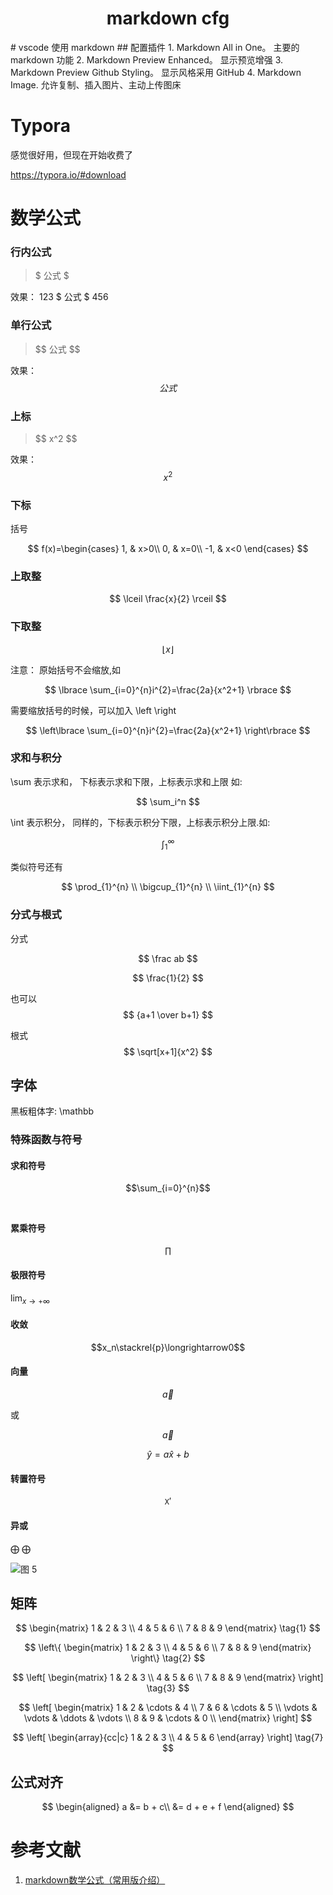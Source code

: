 <h1><center> markdown cfg</center></h1>
# vscode 使用 markdown
## 配置插件
1. Markdown All in One。 主要的 markdown 功能
2. Markdown Preview Enhanced。 显示预览增强
3. Markdown Preview Github Styling。 显示风格采用 GitHub
4. Markdown Image. 允许复制、插入图片、主动上传图床

# Typora

感觉很好用，但现在开始收费了

https://typora.io/#download

# 数学公式
### 行内公式

> \$ 公式 \$

效果：
123 $ 公式 $ 456

### 单行公式
> \$\$ 公式 \$\$

效果：
$$ 公式 $$

### 上标

> \$\$ x\^2 \$\$

效果：
$$ x^2 $$

### 下标

括号


$$
f(x)=\begin{cases} 
		1, & x>0\\ 
		0, & x=0\\
		-1, & x<0
\end{cases}
$$

### 上取整
$$ \lceil \frac{x}{2} \rceil $$

### 下取整
$$ \lfloor x \rfloor $$

注意： 原始括号不会缩放,如

$$
    \lbrace  \sum_{i=0}^{n}i^{2}=\frac{2a}{x^2+1}   \rbrace
$$

需要缩放括号的时候，可以加入 \left \right

$$  
\left\lbrace 
\sum_{i=0}^{n}i^{2}=\frac{2a}{x^2+1}                            
\right\rbrace 
$$

### 求和与积分
\sum 表示求和， 下标表示求和下限，上标表示求和上限 如:

$$
\sum_i^n
$$

\int 表示积分， 同样的，下标表示积分下限，上标表示积分上限.如:

$$ \int_{1}^{\infty} $$

类似符号还有

$$
\prod_{1}^{n} \\
\bigcup_{1}^{n} \\
\iint_{1}^{n}
$$

### 分式与根式
分式

$$
\frac ab
$$

$$
\frac{1}{2}
$$

也可以
$$
{a+1 \over b+1}
$$

根式
$$
\sqrt[x+1]{x^2}
$$

## 字体
黑板粗体字: \mathbb

### 特殊函数与符号
#### 求和符号

$$\sum_{i=0}^{n}$$
​	
#### 累乘符号

$$\prod$$

#### 极限符号

 $\lim_{x\to +\infty}$

#### 收敛

$$x_n\stackrel{p}\longrightarrow0$$

#### 向量

$$\vec{a}$$

或

 $$\overrightarrow{a} $$

$$\hat y=a\hat x+b$$

#### 转置符号

$$\mathtt{X}'$$

#### 异或

⨁ $\bigoplus$

![图 5](../../images/markdown%20%E7%AE%80%E6%98%93%E6%95%99%E7%A8%8B_pic_1665046035203_7ad3cf136f11e69178ff9fdfd5ba6d84cafff2ce2082d8a21c4e1046b4a93974.png)  

## 矩阵
$$
  \begin{matrix}
   1 & 2 & 3 \\
   4 & 5 & 6 \\
   7 & 8 & 9
  \end{matrix} \tag{1}
$$

$$
 \left\{
 \begin{matrix}
   1 & 2 & 3 \\
   4 & 5 & 6 \\
   7 & 8 & 9
  \end{matrix}
  \right\} \tag{2}
$$

$$
 \left[
 \begin{matrix}
   1 & 2 & 3 \\
   4 & 5 & 6 \\
   7 & 8 & 9
  \end{matrix}
  \right] \tag{3}
$$

$$
\left[
\begin{matrix}
 1      & 2      & \cdots & 4      \\
 7      & 6      & \cdots & 5      \\
 \vdots & \vdots & \ddots & \vdots \\
 8      & 9      & \cdots & 0      \\
\end{matrix}
\right]
$$

$$ 
\left[
    \begin{array}{cc|c}
      1 & 2 & 3 \\
      4 & 5 & 6
    \end{array}
\right] \tag{7}
$$

## 公式对齐
$$
\begin{aligned}
a &= b + c\\
  &= d + e + f
\end{aligned}
$$

# 参考文献
1. [markdown数学公式（常用版介绍）](https://blog.csdn.net/RNG_uzi_/article/details/108947641)